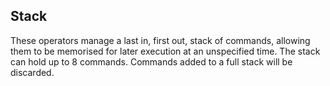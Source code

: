 ## Stack
These operators manage a last in, first out, stack of commands, allowing them 
to be memorised for later execution at an unspecified time. The stack can hold 
up to 8 commands. Commands added to a full stack will be discarded.
